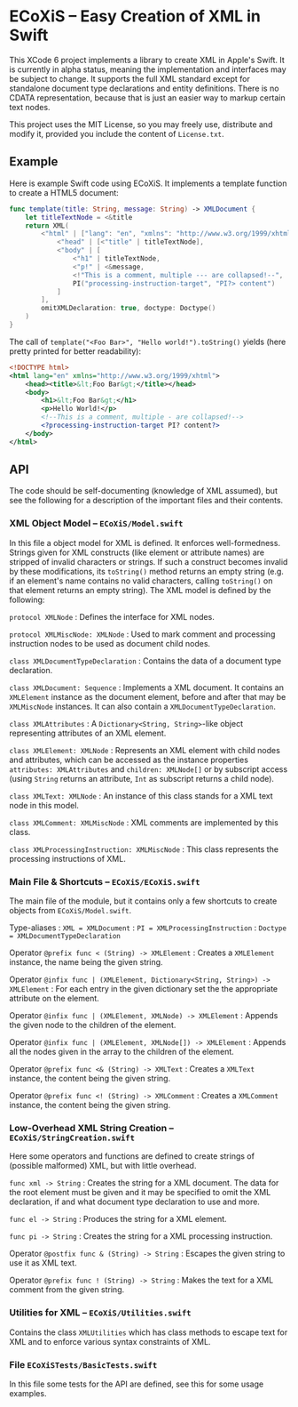 # ECoXiS – Easy Creation of XML in Swift

This XCode 6 project implements a library to create XML in Apple's Swift. It is
currently in alpha status, meaning the implementation and interfaces may be
subject to change. It supports the full XML standard except for standalone
document type declarations and entity definitions. There is no CDATA
representation, because that is just an easier way to markup certain text nodes.

This project uses the MIT License, so you may freely use, distribute and modify
it, provided you include the content of `License.txt`.


## Example

Here is example Swift code using ECoXiS. It implements a template function to
create a HTML5 document:

```Swift
func template(title: String, message: String) -> XMLDocument {
    let titleTextNode = <&title
    return XML(
        <"html" | ["lang": "en", "xmlns": "http://www.w3.org/1999/xhtml"] | [
            <"head" | [<"title" | titleTextNode],
            <"body" | [
                <"h1" | titleTextNode,
                <"p!" | <&message,
                <!"This is a comment, multiple --- are collapsed!--",
                PI("processing-instruction-target", "PI?> content")
            ]
        ],
        omitXMLDeclaration: true, doctype: Doctype()
    )
}
```

The call of `template("<Foo Bar>", "Hello world!").toString()` yields (here
pretty printed for better readability):

```XML
<!DOCTYPE html>
<html lang="en" xmlns="http://www.w3.org/1999/xhtml">
    <head><title>&lt;Foo Bar&gt;</title></head>
    <body>
        <h1>&lt;Foo Bar&gt;</h1>
        <p>Hello World!</p>
        <!--This is a comment, multiple - are collapsed!-->
        <?processing-instruction-target PI? content?>
    </body>
</html>
```

## API

The code should be self-documenting (knowledge of XML assumed), but see the
following for a description of the important files and their contents.

### XML Object Model – `ECoXiS/Model.swift`

In this file a object model for XML is defined. It enforces well-formedness.
Strings given for XML constructs (like element or attribute names) are
stripped of invalid characters or strings. If such a construct becomes
invalid by these modifications, its `toString()` method returns an empty
string (e.g. if an element's name contains no valid characters, calling
`toString()` on that element returns an empty string). The XML model is
defined by the following:

`protocol XMLNode`
:   Defines the interface for XML nodes.

`protocol XMLMiscNode: XMLNode`
:   Used to mark comment and processing instruction nodes to be used as
    document child nodes.

`class XMLDocumentTypeDeclaration`
:   Contains the data of a document type declaration.

`class XMLDocument: Sequence`
:   Implements a XML document. It contains an `XMLElement` instance as the
    document element, before and after that may be `XMLMiscNode` instances.
    It can also contain a `XMLDocumentTypeDeclaration`.

`class XMLAttributes`
:   A `Dictionary<String, String>`-like object representing attributes of
    an XML element.

`class XMLElement: XMLNode`
:   Represents an XML element with child nodes and attributes, which can be
    accessed as the instance properties `attributes: XMLAttributes` and
    `children: XMLNode[]` or by subscript access (using `String` returns an
    attribute, `Int` as subscript returns a child node).

`class XMLText: XMLNode`
:   An instance of this class stands for a XML text node in this model.

`class XMLComment: XMLMiscNode`
:   XML comments are implemented by this class.

`class XMLProcessingInstruction: XMLMiscNode`
:   This class represents the processing instructions of XML.


### Main File & Shortcuts – `ECoXiS/ECoXiS.swift`

The main file of the module, but it contains only a few shortcuts to create
objects from `ECoXiS/Model.swift`.

Type-aliases
:   `XML = XMLDocument`
:   `PI = XMLProcessingInstruction`
:   `Doctype = XMLDocumentTypeDeclaration`

Operator  `@prefix func < (String) -> XMLElement`
:   Creates a `XMLElement` instance, the name being the given string.

Operator `@infix func | (XMLElement, Dictionary<String, String>) -> XMLElement`
:   For each entry in the given dictionary set the the appropriate attribute on
    the element.

Operator `@infix func | (XMLElement, XMLNode) -> XMLElement`
:   Appends the given node to the children of the element.

Operator `@infix func | (XMLElement, XMLNode[]) -> XMLElement`
:   Appends all the nodes given in the array to the children of the element.

Operator `@prefix func <& (String) -> XMLText`
:   Creates a `XMLText` instance, the content being the given string.

Operator `@prefix func <! (String) -> XMLComment`
:   Creates a `XMLComment` instance, the content being the given string.


### Low-Overhead XML String Creation – `ECoXiS/StringCreation.swift`

Here some operators and functions are defined to create strings of (possible
malformed) XML, but with little overhead.

`func xml -> String`
:   Creates the string for a XML document. The data for the root element must be
    given and it may be specified to omit the XML declaration, if and what
    document type declaration to use and more.

`func el -> String`
:   Produces the string for a XML element.

`func pi -> String`
:   Creates the string for a XML processing instruction.

Operator `@postfix func & (String) -> String`
:   Escapes the given string to use it as XML text.

Operator `@prefix func ! (String) -> String`
:   Makes the text for a XML comment from the given string.


### Utilities for XML – `ECoXiS/Utilities.swift`

Contains the class `XMLUtilities` which has class methods to escape text for
XML and to enforce various syntax constraints of XML.


### File `ECoXiSTests/BasicTests.swift`

In this file some tests for the API are defined, see this for some usage
examples.
